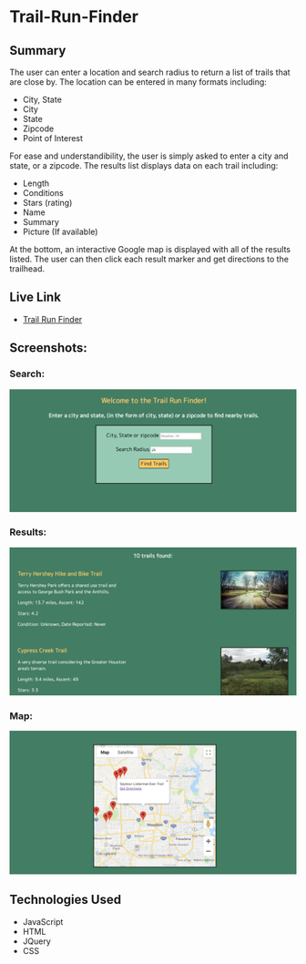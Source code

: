 # Trail-Run-Finder

## Summary
The user can enter a location and search radius to return a list of trails that are close by. The location can be entered in many formats including: 
  * City, State 
  * City
  * State
  * Zipcode
  * Point of Interest
  
  For ease and understandibility, the user is simply asked to enter a city and state, or a zipcode.
  The results list displays data on each trail including:
  * Length
  * Conditions
  * Stars (rating)
  * Name
  * Summary
  * Picture (If available)
  
  At the bottom, an interactive Google map is displayed with all of the results listed. The user can then click each result marker and get directions to the trailhead.

## Live Link
- [Trail Run Finder](https://shhmavel.github.io/Trail-Run-Finder)

## Screenshots:
### Search:
![search screen](Screenshots/Search.png)

### Results:
![results list](Screenshots/Results.png)

### Map:
![Map](Screenshots/Map.png)

## Technologies Used
* JavaScript
* HTML
* JQuery
* CSS 
